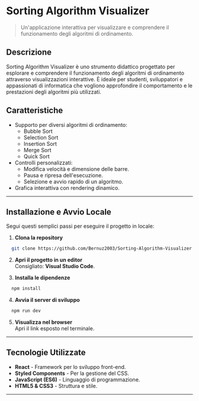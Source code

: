 # Sorting Algorithm Visualizer

> Un'applicazione interattiva per visualizzare e comprendere il funzionamento degli algoritmi di ordinamento.

## **Descrizione**
Sorting Algorithm Visualizer è uno strumento didattico progettato per esplorare e comprendere il funzionamento degli algoritmi di ordinamento attraverso visualizzazioni interattive. È ideale per studenti, sviluppatori e appassionati di informatica che vogliono approfondire il comportamento e le prestazioni degli algoritmi più utilizzati.

## **Caratteristiche**
- Supporto per diversi algoritmi di ordinamento:
  - Bubble Sort
  - Selection Sort
  - Insertion Sort
  - Merge Sort
  - Quick Sort
- Controlli personalizzati:
  - Modifica velocità e dimensione delle barre.
  - Pausa e ripresa dell'esecuzione.
  - Selezione e avvio rapido di un algoritmo.
- Grafica interattiva con rendering dinamico.

---

## **Installazione e Avvio Locale**
Segui questi semplici passi per eseguire il progetto in locale:

1. **Clona la repository**
```bash
  git clone https://github.com/Bernuz2003/Sorting-Algorithm-Visualizer.git
```

2. **Apri il progetto in un editor**  
   Consigliato: **Visual Studio Code**.

3. **Installa le dipendenze**
```bash
  npm install
```

4. **Avvia il server di sviluppo**
```bash
  npm run dev
```

5. **Visualizza nel browser**  
   Apri il link esposto nel terminale.

---

## **Tecnologie Utilizzate**
- **React** - Framework per lo sviluppo front-end.
- **Styled Components** - Per la gestione del CSS.
- **JavaScript (ES6)** - Linguaggio di programmazione.
- **HTML5 & CSS3** - Struttura e stile.

---

